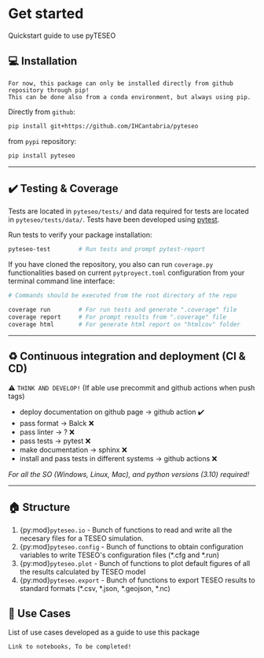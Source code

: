 # Get started
Quickstart guide to use pyTESEO

## :computer: Installation
```{note}
For now, this package can only be installed directly from github repository through pip!
This can be done also from a conda environment, but always using pip.
```
Directly from `github`:
```bash
pip install git+https://github.com/IHCantabria/pyteseo
```
from `pypi` repository:
```bash
pip install pyteseo
```
---
## :heavy_check_mark: Testing & Coverage
Tests are located in `pyteseo/tests/` and data required for tests are located in `pyteseo/tests/data/`. 
Tests have been developed using [pytest](https://docs.pytest.org/).

Run tests to verify your package installation:
```bash
pyteseo-test        # Run tests and prompt pytest-report
```

If you have cloned the repository, you also can run `coverage.py` functionalities based on current `pytproyect.toml` configuration from your terminal command line interface:
```bash
# Commands should be executed from the root directory of the repo

coverage run        # For run tests and generate ".coverage" file
coverage report     # For prompt results from ".coverage" file
coverage html       # For generate html report on "htmlcov" folder
```


---

## :recycle: Continuous integration and deployment (CI & CD)

:warning: `THINK AND DEVELOP!` (If able use precommit and github actions when push tags)
* deploy documentation on github page -> github action :heavy_check_mark:
* pass format -> Balck :x:
* pass linter -> ? :x:
* pass tests -> pytest :x:
* make documentation -> sphinx :x:
* install and pass tests in different systems -> github actions :x:

*For all the SO (Windows, Linux, Mac), and python versions (3.10) required!*

---


## :house: Structure
1. {py:mod}`pyteseo.io` - Bunch of functions to read and write all the necesary files for a TESEO simulation.
2. {py:mod}`pyteseo.config` - Bunch of functions to obtain configuration variables to write TESEO's configuration files (*.cfg and *.run)
3. {py:mod}`pyteseo.plot` - Bunch of functions to plot default figures of all the results calculated by TESEO model
4. {py:mod}`pyteseo.export` - Bunch of functions to export TESEO results to standard formats (*.csv, *.json, *.geojson, *.nc)

## :rocket: Use Cases
List of use cases developed as a guide to use this package
```{warning}
Link to notebooks, To be completed!
```

